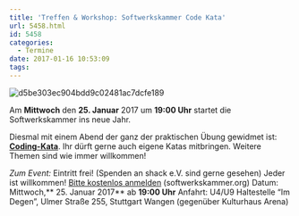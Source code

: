 ```yaml
---
title: 'Treffen & Workshop: Softwerkskammer Code Kata'
url: 5458.html
id: 5458
categories:
  - Termine
date: 2017-01-16 10:53:09
tags:
---
```


![d5be303ec904bdd9c02481ac7dcfe189](https://blog.shackspace.de/wp-content/uploads/2013/05/d5be303ec904bdd9c02481ac7dcfe189.jpg)

Am **Mittwoch** den **25\. Januar** 2017 um **19:00 Uhr** startet die Softwerkskammer ins neue Jahr.

Diesmal mit einem Abend der ganz der praktischen Übung gewidmet ist: **[Coding-Kata](https://de.wikipedia.org/wiki/Kata_(Programmierung))**.
Ihr dürft gerne auch eigene Katas mitbringen. Weitere Themen sind wie immer willkommen!

_Zum Event:_
Eintritt frei! (Spenden an shack e.V. sind gerne gesehen) Jeder ist willkommen!
[Bitte kostenlos anmelden](https://www.softwerkskammer.org/activities/16.%20Treffen%20der%20Softwerkskammer%20Stuttgart) (softwerkskammer.org)
Datum: Mittwoch,** 25\. Januar 2017** ab **19:00 Uhr**
Anfahrt: U4/U9 Haltestelle “Im Degen”, Ulmer Straße 255, Stuttgart Wangen (gegenüber Kulturhaus Arena)
